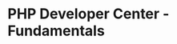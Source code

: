 <properties linkid="devnav-php-fundamentals" urlDisplayName="Windows Azure Intro" headerExpose="" pageTitle="Windows Azure PHP Fundamentals" metaKeywords="" footerExpose="" metaDescription="" umbracoNaviHide="0" disqusComments="1" />

# PHP Developer Center - Fundamentals

<div chunk="../../../Shared/Chunks/fundamentals-landing.md" />